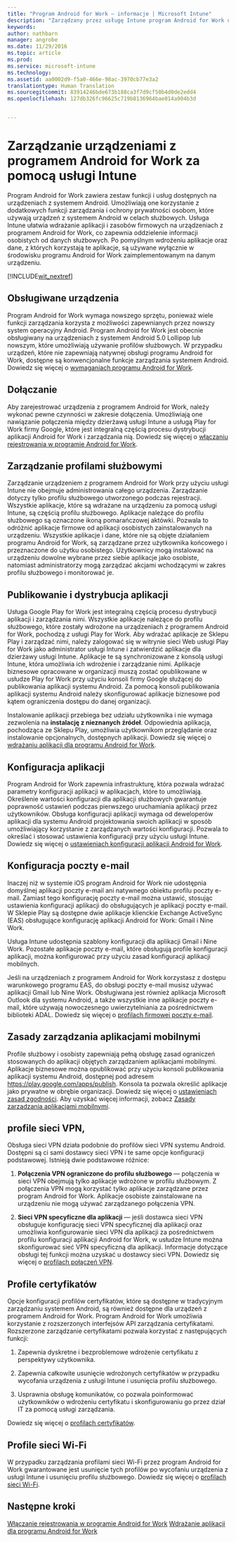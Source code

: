 ```yaml
---
title: "Program Android for Work — informacje | Microsoft Intune"
description: "Zarządzany przez usługę Intune program Android for Work udostępnia dodatkowe funkcje zarządzania i ochrony prywatności, które ułatwiają użytkownikom korzystanie z urządzeń z systemem Android w celach służbowych."
keywords: 
author: nathbarn
manager: angrobe
ms.date: 11/29/2016
ms.topic: article
ms.prod: 
ms.service: microsoft-intune
ms.technology: 
ms.assetid: aa0002d9-f5a0-466e-98ac-3970cb77e3a2
translationtype: Human Translation
ms.sourcegitcommit: 83914246bde673b188ca3f7d9cf50b4d0de2edd4
ms.openlocfilehash: 127db326fc96625c719b8136964bae014a904b3d


---
```


# <a name="manage-android-for-work-devices-with-intune"></a>Zarządzanie urządzeniami z programem Android for Work za pomocą usługi Intune

Program Android for Work zawiera zestaw funkcji i usług dostępnych na urządzeniach z systemem Android. Umożliwiają one korzystanie z dodatkowych funkcji zarządzania i ochrony prywatności osobom, które używają urządzeń z systemem Android w celach służbowych. Usługa Intune ułatwia wdrażanie aplikacji i zasobów firmowych na urządzeniach z programem Android for Work, co zapewnia oddzielenie informacji osobistych od danych służbowych. Po pomyślnym wdrożeniu aplikacje oraz dane, z których korzystają te aplikacje, są używane wyłącznie w środowisku programu Android for Work zaimplementowanym na danym urządzeniu.

[!INCLUDE[wit_nextref](../includes/afw_rollout_disclaimer.md)]

## <a name="supported-devices"></a>Obsługiwane urządzenia

Program Android for Work wymaga nowszego sprzętu, ponieważ wiele funkcji zarządzania korzysta z możliwości zapewnianych przez nowszy system operacyjny Android. Program Android for Work jest obecnie obsługiwany na urządzeniach z systemem Android 5.0 Lollipop lub nowszym, które umożliwiają używanie profilów służbowych. W przypadku urządzeń, które nie zapewniają natywnej obsługi programu Android for Work, dostępne są konwencjonalne funkcje zarządzania systemem Android. Dowiedz się więcej o [wymaganiach programu Android for Work](https://support.google.com/work/android/answer/6174145?hl=en&ref_topic=6151012).

## <a name="onboarding"></a>Dołączanie

Aby zarejestrować urządzenia z programem Android for Work, należy wykonać pewne czynności w zakresie dołączenia. Umożliwiają one nawiązanie połączenia między dzierżawą usługi Intune a usługą Play for Work firmy Google, które jest integralną częścią procesu dystrybucji aplikacji Android for Work i zarządzania nią. Dowiedz się więcej o [włączaniu rejestrowania w programie Android for Work](https://docs.microsoft.com/en-us/intune/deploy-use/set-up-android-for-work).

## <a name="work-profile-management"></a>Zarządzanie profilami służbowymi

Zarządzanie urządzeniem z programem Android for Work przy użyciu usługi Intune nie obejmuje administrowania całego urządzenia. Zarządzanie dotyczy tylko profilu służbowego utworzonego podczas rejestracji. Wszystkie aplikacje, które są wdrażane na urządzeniu za pomocą usługi Intune, są częścią profilu służbowego. Aplikacje należące do profilu służbowego są oznaczone ikoną pomarańczowej aktówki. Pozwala to odróżnić aplikacje firmowe od aplikacji osobistych zainstalowanych na urządzeniu. Wszystkie aplikacje i dane, które nie są objęte działaniem programu Android for Work, są zarządzane przez użytkownika końcowego i przeznaczone do użytku osobistego. Użytkownicy mogą instalować na urządzeniu dowolne wybrane przez siebie aplikacje jako osobiste, natomiast administratorzy mogą zarządzać akcjami wchodzącymi w zakres profilu służbowego i monitorować je.

## <a name="app-publishing-and-distribution"></a>Publikowanie i dystrybucja aplikacji

Usługa Google Play for Work jest integralną częścią procesu dystrybucji aplikacji i zarządzania nimi. Wszystkie aplikacje należące do profilu służbowego, które zostały wdrożone na urządzeniach z programem Android for Work, pochodzą z usługi Play for Work. Aby wdrażać aplikacje ze Sklepu Play i zarządzać nimi, należy zalogować się w witrynie sieci Web usługi Play for Work jako administrator usługi Intune i zatwierdzić aplikacje dla dzierżawy usługi Intune. Aplikacje te są synchronizowane z konsolą usługi Intune, która umożliwia ich wdrożenie i zarządzanie nimi. Aplikacje biznesowe opracowane w organizacji muszą zostać opublikowane w usłudze Play for Work przy użyciu konsoli firmy Google służącej do publikowania aplikacji systemu Android. Za pomocą konsoli publikowania aplikacji systemu Android należy skonfigurować aplikacje biznesowe pod kątem ograniczenia dostępu do danej organizacji.

Instalowanie aplikacji przebiega bez udziału użytkownika i nie wymaga zezwolenia na **instalację z nieznanych źródeł**. Odpowiednia aplikacja, pochodząca ze Sklepu Play, umożliwia użytkownikom przeglądanie oraz instalowanie opcjonalnych, dostępnych aplikacji. Dowiedz się więcej o [wdrażaniu aplikacji dla programu Android for Work](https://docs.microsoft.com/en-us/intune/deploy-use/android-for-work-apps).

## <a name="app-configuration"></a>Konfiguracja aplikacji

Program Android for Work zapewnia infrastrukturę, która pozwala wdrażać parametry konfiguracji aplikacji w aplikacjach, które to umożliwiają. Określenie wartości konfiguracji dla aplikacji służbowych gwarantuje poprawność ustawień podczas pierwszego uruchamiania aplikacji przez użytkowników. Obsługa konfiguracji aplikacji wymaga od deweloperów aplikacji dla systemu Android projektowania swoich aplikacji w sposób umożliwiający korzystanie z zarządzanych wartości konfiguracji. Pozwala to określać i stosować ustawienia konfiguracji przy użyciu usługi Intune. Dowiedz się więcej o [ustawieniach konfiguracji aplikacji Android for Work](afw-app-configuration-policy.md).

## <a name="email-configuration"></a>Konfiguracja poczty e-mail

Inaczej niż w systemie iOS program Android for Work nie udostępnia domyślnej aplikacji poczty e-mail ani natywnego obiektu profilu poczty e-mail. Zamiast tego konfigurację poczty e-mail można ustawić, stosując ustawienia konfiguracji aplikacji do obsługujących je aplikacji poczty e-mail. W Sklepie Play są dostępne dwie aplikacje klienckie Exchange ActiveSync (EAS) obsługujące konfigurację aplikacji Android for Work: Gmail i Nine Work.

Usługa Intune udostępnia szablony konfiguracji dla aplikacji Gmail i Nine Work. Pozostałe aplikacje poczty e-mail, które obsługują profile konfiguracji aplikacji, można konfigurować przy użyciu zasad konfiguracji aplikacji mobilnych.

Jeśli na urządzeniach z programem Android for Work korzystasz z dostępu warunkowego programu EAS, do obsługi poczty e-mail musisz używać aplikacji Gmail lub Nine Work. Obsługiwana jest również aplikacja Microsoft Outlook dla systemu Android, a także wszystkie inne aplikacje poczty e-mail, które używają nowoczesnego uwierzytelniania za pośrednictwem biblioteki ADAL. Dowiedz się więcej o [profilach firmowej poczty e-mail](configure-access-to-corporate-email-using-email-profiles-with-microsoft-intune.md).

## <a name="mobile-app-management-policies"></a>Zasady zarządzania aplikacjami mobilnymi

Profile służbowy i osobisty zapewniają pełną obsługę zasad ograniczeń stosowanych do aplikacji objętych zarządzaniem aplikacjami mobilnymi. Aplikacje biznesowe można opublikować przy użyciu konsoli publikowania aplikacji systemu Android, dostępnej pod adresem https://play.google.com/apps/publish. Konsola ta pozwala określić aplikacje jako prywatne w obrębie organizacji. Dowiedz się więcej o [ustawieniach zasad zgodności](afw-compliance-policy-settings-in-microsoft-intune.md). Aby uzyskać więcej informacji, zobacz [Zasady zarządzania aplikacjami mobilnymi](protect-app-data-using-mobile-app-management-policies-with-microsoft-intune.md).

## <a name="vpn-profiles"></a>profile sieci VPN,

Obsługa sieci VPN działa podobnie do profilów sieci VPN systemu Android. Dostępni są ci sami dostawcy sieci VPN i te same opcje konfiguracji podstawowej. Istnieją dwie podstawowe różnice:

1.  **Połączenia VPN ograniczone do profilu służbowego** — połączenia w sieci VPN obejmują tylko aplikacje wdrożone w profilu służbowym. Z połączenia VPN mogą korzystać tylko aplikacje zarządzane przez program Android for Work. Aplikacje osobiste zainstalowane na urządzeniu nie mogą używać zarządzanego połączenia VPN.

2.  **Sieci VPN specyficzne dla aplikacji** — jeśli dostawca sieci VPN obsługuje konfigurację sieci VPN specyficznej dla aplikacji oraz umożliwia konfigurowanie sieci VPN dla aplikacji za pośrednictwem profilu konfiguracji aplikacji Android for Work, w usłudze Intune można skonfigurować sieć VPN specyficzną dla aplikacji. Informacje dotyczące obsługi tej funkcji można uzyskać u dostawcy sieci VPN. Dowiedz się więcej o [profilach połączeń VPN](vpn-connections-in-microsoft-intune.md).

## <a name="certificate-profiles"></a>Profile certyfikatów

Opcje konfiguracji profilów certyfikatów, które są dostępne w tradycyjnym zarządzaniu systemem Android, są również dostępne dla urządzeń z programem Android for Work. Program Android for Work umożliwia korzystanie z rozszerzonych interfejsów API zarządzania certyfikatami. Rozszerzone zarządzanie certyfikatami pozwala korzystać z następujących funkcji:

1.  Zapewnia dyskretne i bezproblemowe wdrożenie certyfikatu z perspektywy użytkownika.

2.  Zapewnia całkowite usunięcie wdrożonych certyfikatów w przypadku wycofania urządzenia z usługi Intune i usunięcia profilu służbowego.

3.  Usprawnia obsługę komunikatów, co pozwala poinformować użytkowników o wdrożeniu certyfikatu i skonfigurowaniu go przez dział IT za pomocą usługi zarządzania.

Dowiedz się więcej o [profilach certyfikatów](secure-resource-access-with-certificate-profiles.md).

## <a name="wi-fi-profiles"></a>Profile sieci Wi-Fi

W przypadku zarządzania profilami sieci Wi-Fi przez program Android for Work gwarantowane jest usunięcie tych profilów po wycofaniu urządzenia z usługi Intune i usunięciu profilu służbowego. Dowiedz się więcej o [profilach sieci Wi-Fi](wi-fi-connections-in-microsoft-intune.md).

## <a name="next-steps"></a>Następne kroki
[Włączanie rejestrowania w programie Android for Work](https://docs.microsoft.com/en-us/intune/deploy-use/set-up-android-for-work)
[Wdrażanie aplikacji dla programu Android for Work](https://docs.microsoft.com/en-us/intune/deploy-use/android-for-work-apps)



<!--HONumber=Nov16_HO5-->


